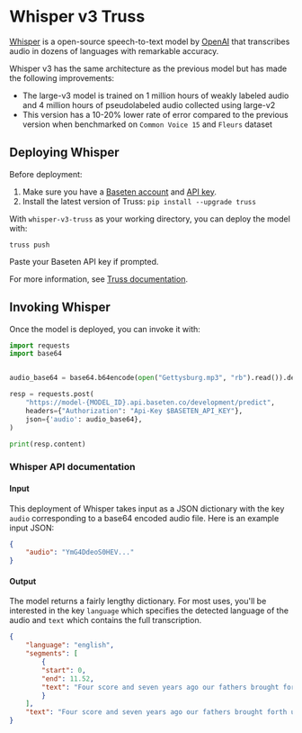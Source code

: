 # Whisper v3 Truss

[Whisper](https://github.com/openai/whisper) is a open-source speech-to-text model by [OpenAI](https://openai.com/blog/whisper/) that transcribes audio in dozens of languages with remarkable accuracy.

Whisper v3 has the same architecture as the previous model but has made the following improvements:
- The large-v3 model is trained on 1 million hours of weakly labeled audio and 4 million hours of pseudolabeled audio collected using large-v2
- This version has a 10-20% lower rate of error compared to the previous version when benchmarked on `Common Voice 15` and `Fleurs` dataset


## Deploying Whisper

Before deployment:

1. Make sure you have a [Baseten account](https://app.baseten.co/signup) and [API key](https://app.baseten.co/settings/account/api_keys).
2. Install the latest version of Truss: `pip install --upgrade truss`

With `whisper-v3-truss` as your working directory, you can deploy the model with:

```
truss push
```

Paste your Baseten API key if prompted.

For more information, see [Truss documentation](https://truss.baseten.co).

## Invoking Whisper

Once the model is deployed, you can invoke it with:

```python
import requests
import base64


audio_base64 = base64.b64encode(open("Gettysburg.mp3", "rb").read()).decode('utf-8')

resp = requests.post(
    "https://model-{MODEL_ID}.api.baseten.co/development/predict",
    headers={"Authorization": "Api-Key $BASETEN_API_KEY"},
    json={'audio': audio_base64},
)

print(resp.content)
```

### Whisper API documentation

#### Input

This deployment of Whisper takes input as a JSON dictionary with the key `audio` corresponding to a base64 encoded audio file. Here is an example input JSON:

```json
{
    "audio": "YmG4DdeoS0HEV..."
}
```

#### Output

The model returns a fairly lengthy dictionary. For most uses, you'll be interested in the key `language` which specifies the detected language of the audio and `text` which contains the full transcription.

```json
{
    "language": "english",
    "segments": [
        {
        "start": 0,
        "end": 11.52,
        "text": "Four score and seven years ago our fathers brought forth upon this continent a new nation conceived in liberty and dedicated to the proposition that all men are created equal."
        }
    ],
    "text": "Four score and seven years ago our fathers brought forth upon this continent a new nation conceived in liberty and dedicated to the proposition that all men are created equal."
}
```
